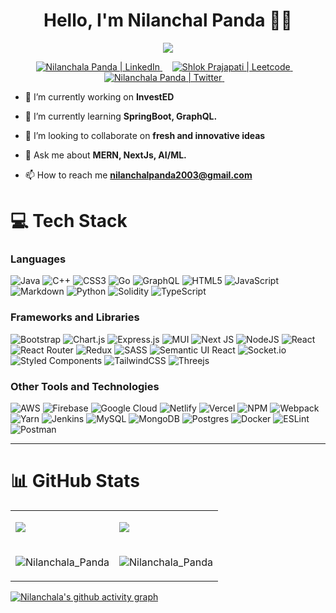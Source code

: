 <h1 align="center">Hello, I'm Nilanchal Panda 👋🏻</h1>

<p align="center">
<img src="https://readme-typing-svg.herokuapp.com?font=Poppins&weight=700&size=28&duration=3500&pause=1000&color=3333ff&width=450&center=true&width=480&lines=%3C+Full+Stack+Developer+%2F%3E;%3C+Exploring+AIML+and+Blockchain%2F%3E">
</p>

<p align="center">
   <a href="https://www.linkedin.com/in/nilanchal-panda/">
      <img src="https://img.shields.io/badge/LinkedIn-%230077B5.svg?logo=linkedin&logoColor=white" alt="Nilanchala Panda | LinkedIn">
    </a>&nbsp;&nbsp;&nbsp;
    <a href="https://leetcode.com/">
      <img src="https://img.shields.io/badge/Leetcode-%23323330.svg?logo=leetcode&logoColor=orange" alt="Shlok Prajapati | Leetcode">
    </a>&nbsp;&nbsp;&nbsp;
    <a href="https://x.com/dev_nilanchal">
      <img src="https://img.shields.io/badge/Twitter-%231DA1F2.svg?logo=Twitter&logoColor=%2300599C" alt="Nilanchala Panda | Twitter">
    </a>&nbsp;&nbsp;&nbsp;
</p>

- 🔭 I’m currently working on **InvestED**

- 🌱 I’m currently learning **SpringBoot, GraphQL.**

- 👯 I’m looking to collaborate on **fresh and innovative ideas**

- 💬 Ask me about **MERN, NextJs, AI/ML.**

- 📫 How to reach me **nilanchalpanda2003@gmail.com**


# 💻 Tech Stack

### Languages

 ![Java](https://img.shields.io/badge/java-%23ED8B00.svg?style=for-the-badge&logo=java&logoColor=white) ![C++](https://img.shields.io/badge/c++-%2300599C.svg?style=for-the-badge&logo=c%2B%2B&logoColor=white) ![CSS3](https://img.shields.io/badge/css3-%231572B6.svg?style=for-the-badge&logo=css3&logoColor=white) ![Go](https://img.shields.io/badge/go-%2300ADD8.svg?style=for-the-badge&logo=go&logoColor=white) ![GraphQL](https://img.shields.io/badge/-GraphQL-E10098?style=for-the-badge&logo=graphql&logoColor=white) ![HTML5](https://img.shields.io/badge/html5-%23E34F26.svg?style=for-the-badge&logo=html5&logoColor=white) ![JavaScript](https://img.shields.io/badge/javascript-%23323330.svg?style=for-the-badge&logo=javascript&logoColor=%23F7DF1E) ![Markdown](https://img.shields.io/badge/markdown-%23000000.svg?style=for-the-badge&logo=markdown&logoColor=white) ![Python](https://img.shields.io/badge/python-3670A0?style=for-the-badge&logo=python&logoColor=ffdd54) ![Solidity](https://img.shields.io/badge/Solidity-%23363636.svg?style=for-the-badge&logo=solidity&logoColor=white) ![TypeScript](https://img.shields.io/badge/typescript-%23007ACC.svg?style=for-the-badge&logo=typescript&logoColor=white)

### Frameworks and Libraries

![Bootstrap](https://img.shields.io/badge/bootstrap-%23563D7C.svg?style=for-the-badge&logo=bootstrap&logoColor=white) ![Chart.js](https://img.shields.io/badge/chart.js-F5788D.svg?style=for-the-badge&logo=chart.js&logoColor=white) ![Express.js](https://img.shields.io/badge/express.js-%23404d59.svg?style=for-the-badge&logo=express&logoColor=%2361DAFB) ![MUI](https://img.shields.io/badge/MUI-%230081CB.svg?style=for-the-badge&logo=material-ui&logoColor=white) ![Next JS](https://img.shields.io/badge/Next-black?style=for-the-badge&logo=next.js&logoColor=white) ![NodeJS](https://img.shields.io/badge/node.js-6DA55F?style=for-the-badge&logo=node.js&logoColor=white) ![React](https://img.shields.io/badge/react-%2320232a.svg?style=for-the-badge&logo=react&logoColor=%2361DAFB) ![React Router](https://img.shields.io/badge/React_Router-CA4245?style=for-the-badge&logo=react-router&logoColor=white) ![Redux](https://img.shields.io/badge/redux-%23593d88.svg?style=for-the-badge&logo=redux&logoColor=white) ![SASS](https://img.shields.io/badge/SASS-hotpink.svg?style=for-the-badge&logo=SASS&logoColor=white) ![Semantic UI React](https://img.shields.io/badge/Semantic%20UI%20React-%2335BDB2.svg?style=for-the-badge&logo=SemanticUIReact&logoColor=white) ![Socket.io](https://img.shields.io/badge/Socket.io-black?style=for-the-badge&logo=socket.io&badgeColor=010101) ![Styled Components](https://img.shields.io/badge/styled--components-DB7093?style=for-the-badge&logo=styled-components&logoColor=white) ![TailwindCSS](https://img.shields.io/badge/tailwindcss-%2338B2AC.svg?style=for-the-badge&logo=tailwind-css&logoColor=white) ![Threejs](https://img.shields.io/badge/threejs-black?style=for-the-badge&logo=three.js&logoColor=white)

### Other Tools and Technologies

![AWS](https://img.shields.io/badge/AWS-%23FF9900.svg?style=for-the-badge&logo=amazon-aws&logoColor=white) ![Firebase](https://img.shields.io/badge/firebase-%23039BE5.svg?style=for-the-badge&logo=firebase) ![Google Cloud](https://img.shields.io/badge/Google%20Cloud-%234285F4.svg?style=for-the-badge&logo=google-cloud&logoColor=white) ![Netlify](https://img.shields.io/badge/netlify-%23000000.svg?style=for-the-badge&logo=netlify&logoColor=#00C7B7) ![Vercel](https://img.shields.io/badge/vercel-%23000000.svg?style=for-the-badge&logo=vercel&logoColor=white) ![NPM](https://img.shields.io/badge/NPM-%23000000.svg?style=for-the-badge&logo=npm&logoColor=white) ![Webpack](https://img.shields.io/badge/webpack-%238DD6F9.svg?style=for-the-badge&logo=webpack&logoColor=black) ![Yarn](https://img.shields.io/badge/yarn-%232C8EBB.svg?style=for-the-badge&logo=yarn&logoColor=white) ![Jenkins](https://img.shields.io/badge/jenkins-%232C5263.svg?style=for-the-badge&logo=jenkins&logoColor=white) ![MySQL](https://img.shields.io/badge/mysql-%2300f.svg?style=for-the-badge&logo=mysql&logoColor=white) ![MongoDB](https://img.shields.io/badge/MongoDB-%234ea94b.svg?style=for-the-badge&logo=mongodb&logoColor=white) ![Postgres](https://img.shields.io/badge/postgres-%23316192.svg?style=for-the-badge&logo=postgresql&logoColor=white) ![Docker](https://img.shields.io/badge/docker-%230db7ed.svg?style=for-the-badge&logo=docker&logoColor=white) ![ESLint](https://img.shields.io/badge/ESLint-4B3263?style=for-the-badge&logo=eslint&logoColor=white) ![Postman](https://img.shields.io/badge/Postman-FF6C37?style=for-the-badge&logo=postman&logoColor=white) 

___________________________________________________________________________________________________________________________________________________________________



# 📊 GitHub Stats

 <table>
  <tr>
    <td>

<!-- ![](https://github-readme-stats.vercel.app/api?username=NilanchalaPanda&theme=dark&hide_border=false&include_all_commits=true) -->
![](https://github-readme-stats.vercel.app/api?username=nilanchalapanda&theme=dark&hide_border=false)
   </td>

   <td>  

![](https://github-readme-streak-stats.herokuapp.com/?user=nilanchalapanda&theme=dark&hide_border=false)
    </td>
  </tr>
  <tr>
    <td>
<p><img align="center" src="https://github-readme-stats.vercel.app/api/top-langs?username=nilanchalapanda&show_icons=true&theme=dark&hide_border=false" alt="Nilanchala_Panda" /></p>
    </td>
    <td>
<p><img align="center" src="https://github-contributor-stats.vercel.app/api?username=nilanchalapanda&limit=5&theme=dark&hide_border=false&combine_all_yearly_contributions=true" alt="Nilanchala_Panda" /></p>
      </td>
    </tr>
  </table>

[![Nilanchala's github activity graph](https://github-readme-activity-graph.vercel.app/graph?username=nilanchalapanda&bg_color=151515&color=f5f6fa&line=fa8b00&point=f5f6fa&area=true&hide_border=true)](https://github.com/ashutosh00710/github-readme-activity-graph)
